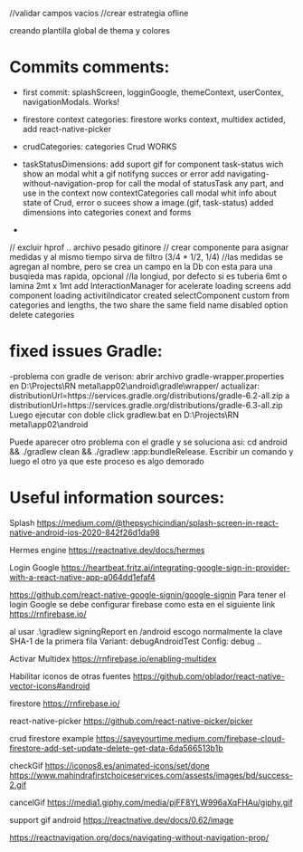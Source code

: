 


//validar campos vacios
//crear estrategia ofline

creando plantilla global de thema y colores





# Commits comments:
- first commit: splashScreen, logginGoogle, themeContext, userContex, navigationModals. Works! 

- firestore context categories: firestore works context, multidex actided, add react-native-picker

- crudCategories: categories Crud WORKS


- taskStatusDimensions:
add suport gif for component task-status wich show an modal whit a gif notifyng succes or error
add navigating-without-navigation-prop for call the modal of statusTask any part, and use in the context
now contextCategories call modal whit info about state of Crud, error o sucees show a image.(gif, task-status)
added dimensions into categories conext and forms

- 
// excluir hprof .. archivo pesado gitinore
// crear componente para asignar medidas y al mismo tiempo sirva de filtro (3/4 * 1/2, 1/4)
//las medidas se agregan al nombre, pero se crea un campo en la Db con esta para una busqieda mas rapida, opcional
//la longiud, por defecto si es tuberia 6mt o lamina 2mt x 1mt
add InteractionManager for acelerate loading screens
add component loading activitiIndicator
created selectComponent custom from categories and lengths, the two share the same field name
disabled option delete categories



# fixed issues Gradle:

-problema con gradle de verison: 
abrir archivo gradle-wrapper.properties en 
D:\Projects\RN metal\app02\android\gradle\wrapper/
actualizar:
distributionUrl=https\://services.gradle.org/distributions/gradle-6.2-all.zip
a
distributionUrl=https\://services.gradle.org/distributions/gradle-6.3-all.zip
Luego ejecutar con doble click gradlew.bat
en D:\Projects\RN metal\app02\android

Puede aparecer otro problema con el gradle y se soluciona asi:
cd android && ./gradlew clean && ./gradlew :app:bundleRelease.
Escribir un comando y luego el otro ya que este proceso es algo demorado



# Useful information sources:

Splash
https://medium.com/@thepsychicindian/splash-screen-in-react-native-android-ios-2020-842f26d1da98

Hermes engine
https://reactnative.dev/docs/hermes

Login Google
https://heartbeat.fritz.ai/integrating-google-sign-in-provider-with-a-react-native-app-a064dd1efaf4

https://github.com/react-native-google-signin/google-signin
Para tener el login Google se debe configurar firebase como esta en el siguiente link 
https://rnfirebase.io/

al usar .\gradlew signingReport en /android escogo normalmente la clave SHA-1 de la primera fila
Variant: debugAndroidTest
Config: debug
..

Activar Multidex
https://rnfirebase.io/enabling-multidex


Habilitar iconos de otras fuentes
https://github.com/oblador/react-native-vector-icons#android

firestore
https://rnfirebase.io/

react-native-picker
https://github.com/react-native-picker/picker

crud firestore example
https://saveyourtime.medium.com/firebase-cloud-firestore-add-set-update-delete-get-data-6da566513b1b



checkGif
https://iconos8.es/animated-icons/set/done
https://www.mahindrafirstchoiceservices.com/assests/images/bd/success-2.gif


cancelGif
https://media1.giphy.com/media/pjFF8YLW996aXqFHAu/giphy.gif

support gif android
https://reactnative.dev/docs/0.62/image

https://reactnavigation.org/docs/navigating-without-navigation-prop/
